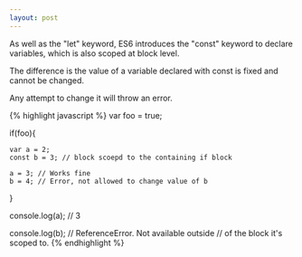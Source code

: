 ```yaml
---
layout: post
---
```


As well as the "let" keyword, ES6 introduces the "const" keyword to declare variables, which is also scoped at block level.

The difference is the value of a variable declared with const is fixed and cannot be changed.

Any attempt to change it will throw an error.

{% highlight javascript %}
var foo = true;

if(foo){

	var a = 2;
	const b = 3; // block scoepd to the containing if block

	a = 3; // Works fine
	b = 4; // Error, not allowed to change value of b

}

console.log(a); 
// 3

console.log(b);
// ReferenceError. Not available outside
// of the block it's scoped to.
{% endhighlight %}